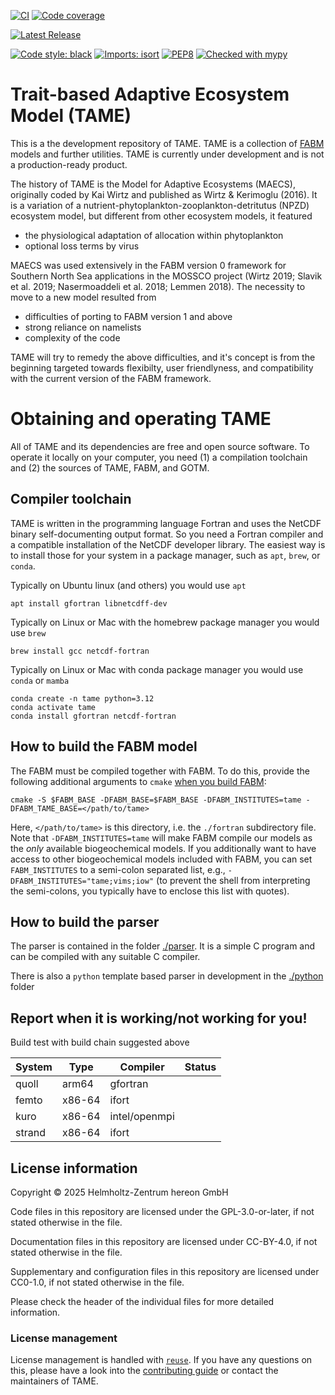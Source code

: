 <!--
SPDX-FileCopyrightText: 2024-2025 Helmholtz-Zentrum hereon GmbH
SPDX-FileContributor: Carsten Lemmen <carsten.lemmen@hereon.de>
SPDX-License-Identifier: CC0-1.0
-->

[![CI](https://codebase.helmholtz.cloud/kse/generalized-aquatic-ecosystem-model/badges/main/pipeline.svg)](https://codebase.helmholtz.cloud/kse/generalized-aquatic-ecosystem-model/-/pipelines?page=1&scope=all&ref=main)
[![Code coverage](https://codebase.helmholtz.cloud/kse/generalized-aquatic-ecosystem-model/badges/main/coverage.svg)](https://codebase.helmholtz.cloud/kse/generalized-aquatic-ecosystem-model/-/graphs/main/charts)

<!-- TODO: uncomment the following line when the package is registered at https://readthedocs.org -->
<!-- [![Docs](https://readthedocs.org/projects/generalized-aquatic-ecosystem-model/badge/?version=latest)](https://generalized-aquatic-ecosystem-model.readthedocs.io/en/latest/) -->

[![Latest Release](https://codebase.helmholtz.cloud/kse/generalized-aquatic-ecosystem-model/-/badges/release.svg)](https://codebase.helmholtz.cloud/kse/generalized-aquatic-ecosystem-model)

<!-- TODO: uncomment the following line when the package is published at https://pypi.org -->
<!-- [![PyPI version](https://img.shields.io/pypi/v/generalized-aquatic-ecosystem-model.svg)](https://pypi.python.org/pypi/generalized-aquatic-ecosystem-model/) -->

[![Code style: black](https://img.shields.io/badge/code%20style-black-000000.svg)](https://github.com/psf/black)
[![Imports: isort](https://img.shields.io/badge/%20imports-isort-%231674b1?style=flat&labelColor=ef8336)](https://pycqa.github.io/isort/)
[![PEP8](https://img.shields.io/badge/code%20style-pep8-orange.svg)](https://www.python.org/dev/peps/pep-0008/)
[![Checked with mypy](http://www.mypy-lang.org/static/mypy_badge.svg)](http://mypy-lang.org/)

<!-- TODO: uncomment the following line when the package is registered at https://api.reuse.software -->
<!-- [![REUSE status](https://api.reuse.software/badge/codebase.helmholtz.cloud/kse/generalized-aquatic-ecosystem-model)](https://api.reuse.software/info/codebase.helmholtz.cloud/kse/generalized-aquatic-ecosystem-model) -->

# Trait-based Adaptive Ecosystem Model (TAME)

This is a the development repository of TAME. TAME is a collection of [FABM](https://fabm.net) models and further utilities.  TAME is currently under development and is not a production-ready product.  

The history of TAME is the Model for Adaptive Ecosystems (MAECS), originally coded by Kai Wirtz and published as Wirtz & Kerimoglu (2016).  It is a variation of a nutrient-phytoplankton-zooplankton-detritutus (NPZD) ecosystem model, but different from other ecosystem models, it featured 
- the physiological adaptation of allocation within phytoplankton
- optional loss terms by virus

MAECS was used extensively in the FABM version 0 framework for Southern North Sea applications in the MOSSCO project (Wirtz 2019; Slavik et al. 2019; Nasermoaddeli et al. 2018; Lemmen 2018).  The necessity to move to a new model resulted from
- difficulties of porting to FABM version 1 and above
- strong reliance on namelists
- complexity of the code 

TAME will try to remedy the above difficulties, and it's concept is from the beginning targeted towards flexibilty, user friendlyness, and compatibility with the current version of the FABM framework.

# Obtaining and operating TAME

All of TAME and its dependencies are free and open source software. To operate it locally on your computer, you need (1) a compilation toolchain and (2) the sources of TAME, FABM, and GOTM.

## Compiler toolchain

TAME is written in the programming language Fortran and uses the NetCDF binary self-documenting output format.  So you need a Fortran compiler and a compatible installation of the NetCDF developer library.  The easiest way is to install those for your system in a package manager, such as `apt`, `brew`, or `conda`.

Typically on Ubuntu linux (and others) you would use `apt`
```
apt install gfortran libnetcdff-dev 
```

Typically on Linux or Mac with the homebrew package manager you would use `brew`
```
brew install gcc netcdf-fortran
```

Typically on Linux or Mac with conda package manager you would use `conda` or `mamba`
```
conda create -n tame python=3.12
conda activate tame
conda install gfortran netcdf-fortran
```

## How to build the FABM model

The FABM must be compiled together with FABM. To do this, provide the following additional arguments to `cmake` [when you build FABM](https://github.com/fabm-model/fabm/wiki/Building-and-installing):

```
cmake -S $FABM_BASE -DFABM_BASE=$FABM_BASE -DFABM_INSTITUTES=tame -DFABM_TAME_BASE=</path/to/tame>
```

Here, `</path/to/tame>` is this directory, i.e. the `./fortran` subdirectory file. Note that `-DFABM_INSTITUTES=tame` will make FABM compile our models as the _only_ available biogeochemical models. If you additionally want to have access to other biogeochemical models included with FABM, you can set `FABM_INSTITUTES` to a semi-colon separated list, e.g., `-DFABM_INSTITUTES="tame;vims;iow"` (to prevent the shell from interpreting the semi-colons, you typically have to enclose this list with quotes).

## How to build the parser

The parser is contained in the folder [./parser](./parser). It is a simple C program and can be compiled with any suitable C compiler.

There is also a `python` template based parser in development in the [./python](./python) folder

## Report when it is working/not working for you!

Build test with build chain suggested above

| System | Type   | Compiler      | Status |
| ------ | ------ | ------------- | ------ |
| quoll  | arm64  | gfortran      |        |
| femto  | x86-64 | ifort         |        |
| kuro   | x86-64 | intel/openmpi |        |
| strand | x86-64 | ifort         |        |

## License information

Copyright © 2025 Helmholtz-Zentrum hereon GmbH

Code files in this repository are licensed under the
GPL-3.0-or-later, if not stated otherwise
in the file.

Documentation files in this repository are licensed under CC-BY-4.0, if not stated otherwise in the file.

Supplementary and configuration files in this repository are licensed
under CC0-1.0, if not stated otherwise
in the file.

Please check the header of the individual files for more detailed
information.

### License management

License management is handled with [`reuse`](https://reuse.readthedocs.io/).
If you have any questions on this, please have a look into the
[contributing guide][contributing] or contact the maintainers of TAME.

[contributing]: https://generalized-aquatic-ecosystem-model.readthedocs.io/en/latest/contributing.html
